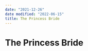 ```yaml
---
date: "2021-12-26"
date modified: "2022-06-15"
title: The Princess Bride
---
```


# The Princess Bride
